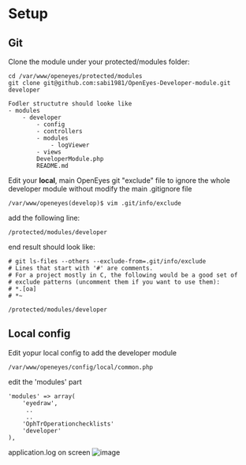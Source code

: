 # Setup

## Git

Clone the module under your protected/modules folder:
```
cd /var/www/openeyes/protected/modules
git clone git@github.com:sabi1981/OpenEyes-Developer-module.git developer

Fodler structutre should looke like 
- modules
    - developer
        - config
        - controllers
        - modules
            - logViewer
        - views
        DeveloperModule.php
        README.md
```

Edit your **local**,  main OpenEyes git "exclude" file to ignore the whole developer module
without modify the main .gitignore file

`/var/www/openeyes(develop)$ vim .git/info/exclude`

add the following line:

`/protected/modules/developer`

end result should look like:
```
# git ls-files --others --exclude-from=.git/info/exclude
# Lines that start with '#' are comments.
# For a project mostly in C, the following would be a good set of
# exclude patterns (uncomment them if you want to use them):
# *.[oa]
# *~

/protected/modules/developer
```
## Local config

Edit yopur local config to add the developer module

`/var/www/openeyes/config/local/common.php`

edit the 'modules' part

```
'modules' => array(
    'eyedraw',
     ..
     ..
    'OphTrOperationchecklists'
    'developer'
),
```
application.log on screen
![image](https://user-images.githubusercontent.com/7114290/144901496-a9311c7a-e2ac-4789-b473-2d699cc088de.png)
